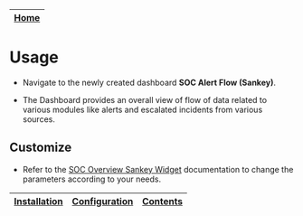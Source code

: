 | [Home](../README.md) |
|----------------------|

# Usage

- Navigate to the newly created dashboard **SOC Alert Flow (Sankey)**.

- The Dashboard provides an overall view of flow of data related to various modules like alerts and escalated incidents from various sources.

## Customize

- Refer to the [SOC Overview Sankey Widget](https://github.com/fortinet-fortisoar/widget-soc-overview-sankey/blob/develop/README.md) documentation to change the parameters according to your needs.

| [Installation](./setup.md#installation) | [Configuration](./setup.md#configuration) | [Contents](./contents.md) |
|-----------------------------------------|-------------------------------------------|---------------------------|